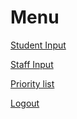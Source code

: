 <html>
<body>
<h1>Menu</h1>

<p><a href="ejkesler.github.io/air_condition.githup.io/student">Student Input</a></p>
<p><a href="coolmathgames.com">Staff Input</a></p>
<p><a href="coolmathgames.com">Priority list</a></p>
<p><a href="coolmathgames.com">Logout</a></p>
